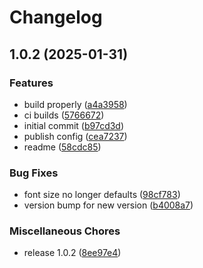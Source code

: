 # Changelog

## 1.0.2 (2025-01-31)


### Features

* build properly ([a4a3958](https://github.com/unraid/tailwind-rem-to-rem/commit/a4a3958cd0c6af000a9f87a9d2e8543e976d3ace))
* ci builds ([5766672](https://github.com/unraid/tailwind-rem-to-rem/commit/57666728e8188da7bfe872ff812a1bc2eb35f485))
* initial commit ([b97cd3d](https://github.com/unraid/tailwind-rem-to-rem/commit/b97cd3d7fef8ad91e5776aa6a7387222a7d4391e))
* publish config ([cea7237](https://github.com/unraid/tailwind-rem-to-rem/commit/cea7237a59adbe67d58e275731eb6499381c3c29))
* readme ([58cdc85](https://github.com/unraid/tailwind-rem-to-rem/commit/58cdc85e2625b74f398679b676bb3264c1bf60b9))


### Bug Fixes

* font size no longer defaults ([98cf783](https://github.com/unraid/tailwind-rem-to-rem/commit/98cf783d568f27eb4841b8714ed41c662a524a56))
* version bump for new version ([b4008a7](https://github.com/unraid/tailwind-rem-to-rem/commit/b4008a7dc6ad9b3de00cc15790ff3bbda3a25740))


### Miscellaneous Chores

* release 1.0.2 ([8ee97e4](https://github.com/unraid/tailwind-rem-to-rem/commit/8ee97e412abd975df082afbe6a0fc0971295b7b0))
